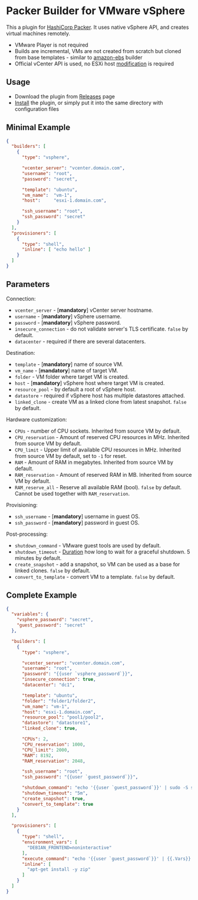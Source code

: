# Packer Builder for VMware vSphere

This a plugin for [HashiCorp Packer](https://www.packer.io/). It uses native vSphere API, and creates virtual machines remotely.

- VMware Player is not required
- Builds are incremental, VMs are not created from scratch but cloned from base templates - similar to [amazon-ebs](https://www.packer.io/docs/builders/amazon-ebs.html) builder
- Official vCenter API is used, no ESXi host [modification](https://www.packer.io/docs/builders/vmware-iso.html#building-on-a-remote-vsphere-hypervisor) is required 

## Usage
* Download the plugin from [Releases](https://github.com/jetbrains-infra/packer-builder-vsphere/releases) page
* [Install](https://www.packer.io/docs/extending/plugins.html#installing-plugins) the plugin, or simply put it into the same directory with configuration files

## Minimal Example

```json
{
  "builders": [
    {
      "type": "vsphere",

      "vcenter_server": "vcenter.domain.com",
      "username": "root",
      "password": "secret",

      "template": "ubuntu",
      "vm_name":  "vm-1",
      "host":     "esxi-1.domain.com",

      "ssh_username": "root",
      "ssh_password": "secret"
    }
  ],
  "provisioners": [
    {
      "type": "shell",
      "inline": [ "echo hello" ]
    }
  ]
}
```

## Parameters

Connection:
* `vcenter_server` - [**mandatory**] vCenter server hostname.
* `username` - [**mandatory**] vSphere username.
* `password` - [**mandatory**] vSphere password.
* `insecure_connection` - do not validate server's TLS certificate. `false` by default.
* `datacenter` - required if there are several datacenters.

Destination:
* `template` - [**mandatory**] name of source VM.
* `vm_name` - [**mandatory**] name of target VM.
* `folder` - VM folder where target VM is created.
* `host` - [**mandatory**] vSphere host where target VM is created.
* `resource_pool` - by default a root of vSphere host.
* `datastore` - required if vSphere host has multiple datastores attached.
* `linked_clone` - create VM as a linked clone from latest snapshot. `false` by default.

Hardware customization:
* `CPUs` - number of CPU sockets. Inherited from source VM by default.
* `CPU_reservation` - Amount of reserved CPU resources in MHz. Inherited from source VM by default.
* `CPU_limit` - Upper limit of available CPU resources in MHz. Inherited from source VM by default, set to `-1` for reset.
* `RAM` - Amount of RAM in megabytes. Inherited from source VM by default.
* `RAM_reservation` - Amount of reserved RAM in MB. Inherited from source VM by default.
* `RAM_reserve_all` - Reserve all available RAM (bool). `false` by default. Cannot be used together with `RAM_reservation`.

Provisioning:
* `ssh_username` - [**mandatory**] username in guest OS.
* `ssh_password` - [**mandatory**] password in guest OS.

Post-processing:
* `shutdown_command` - VMware guest tools are used by default.
* `shutdown_timeout` - [Duration](https://golang.org/pkg/time/#ParseDuration) how long to wait for a graceful shutdown. 5 minutes by default.
* `create_snapshot` - add a snapshot, so VM can be used as a base for linked clones. `false` by default.
* `convert_to_template` - convert VM to a template. `false` by default.

## Complete Example
```json
{
  "variables": {
    "vsphere_password": "secret",
    "guest_password": "secret"
  },

  "builders": [
    {
      "type": "vsphere",

      "vcenter_server": "vcenter.domain.com",
      "username": "root",
      "password": "{{user `vsphere_password`}}",
      "insecure_connection": true,
      "datacenter": "dc1",

      "template": "ubuntu",
      "folder": "folder1/folder2",
      "vm_name": "vm-1",
      "host": "esxi-1.domain.com",
      "resource_pool": "pool1/pool2",
      "datastore": "datastore1",
      "linked_clone": true,

      "CPUs": 2,
      "CPU_reservation": 1000,
      "CPU_limit": 2000,
      "RAM": 8192,
      "RAM_reservation": 2048,

      "ssh_username": "root",
      "ssh_password": "{{user `guest_password`}}",

      "shutdown_command": "echo '{{user `guest_password`}}' | sudo -S shutdown -P now",
      "shutdown_timeout": "5m",
      "create_snapshot": true,
      "convert_to_template": true
    }
  ],

  "provisioners": [
    {
      "type": "shell",
      "environment_vars": [
        "DEBIAN_FRONTEND=noninteractive"
      ],
      "execute_command": "echo '{{user `guest_password`}}' | {{.Vars}} sudo -ES bash -eux '{{.Path}}'",
      "inline": [
        "apt-get install -y zip"
      ]
    }
  ]
}
```
